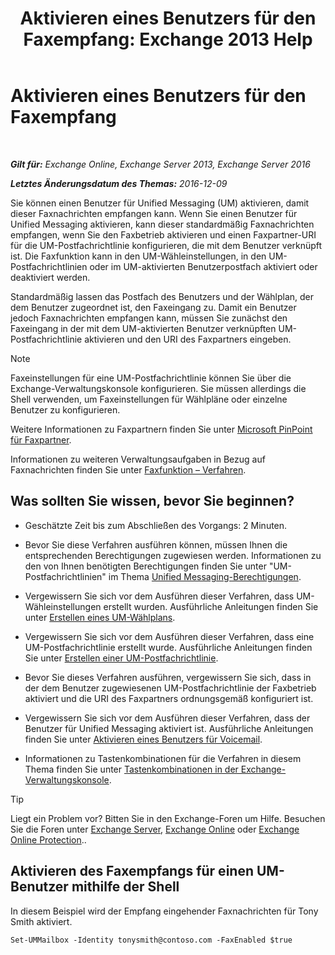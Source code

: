 ﻿---
title: 'Aktivieren eines Benutzers für den Faxempfang: Exchange 2013 Help'
TOCTitle: Aktivieren eines Benutzers für den Faxempfang
ms:assetid: a0505001-aac0-41ef-824f-76e5e56d7675
ms:mtpsurl: https://technet.microsoft.com/de-de/library/Bb201712(v=EXCHG.150)
ms:contentKeyID: 52062768
ms.date: 04/24/2018
mtps_version: v=EXCHG.150
ms.translationtype: HT
---

# Aktivieren eines Benutzers für den Faxempfang

 

_**Gilt für:** Exchange Online, Exchange Server 2013, Exchange Server 2016_

_**Letztes Änderungsdatum des Themas:** 2016-12-09_

Sie können einen Benutzer für Unified Messaging (UM) aktivieren, damit dieser Faxnachrichten empfangen kann. Wenn Sie einen Benutzer für Unified Messaging aktivieren, kann dieser standardmäßig Faxnachrichten empfangen, wenn Sie den Faxbetrieb aktivieren und einen Faxpartner-URI für die UM-Postfachrichtlinie konfigurieren, die mit dem Benutzer verknüpft ist. Die Faxfunktion kann in den UM-Wähleinstellungen, in den UM-Postfachrichtlinien oder im UM-aktivierten Benutzerpostfach aktiviert oder deaktiviert werden.

Standardmäßig lassen das Postfach des Benutzers und der Wählplan, der dem Benutzer zugeordnet ist, den Faxeingang zu. Damit ein Benutzer jedoch Faxnachrichten empfangen kann, müssen Sie zunächst den Faxeingang in der mit dem UM-aktivierten Benutzer verknüpften UM-Postfachrichtlinie aktivieren und den URI des Faxpartners eingeben.


> [!NOTE]
> Faxeinstellungen für eine UM-Postfachrichtlinie können Sie über die Exchange-Verwaltungskonsole konfigurieren. Sie müssen allerdings die Shell verwenden, um Faxeinstellungen für Wählpläne oder einzelne Benutzer zu konfigurieren.



Weitere Informationen zu Faxpartnern finden Sie unter [Microsoft PinPoint für Faxpartner](https://go.microsoft.com/fwlink/?linkid=190238).

Informationen zu weiteren Verwaltungsaufgaben in Bezug auf Faxnachrichten finden Sie unter [Faxfunktion – Verfahren](faxing-procedures-exchange-2013-help.md).

## Was sollten Sie wissen, bevor Sie beginnen?

  - Geschätzte Zeit bis zum Abschließen des Vorgangs: 2 Minuten.

  - Bevor Sie diese Verfahren ausführen können, müssen Ihnen die entsprechenden Berechtigungen zugewiesen werden. Informationen zu den von Ihnen benötigten Berechtigungen finden Sie unter "UM-Postfachrichtlinien" im Thema [Unified Messaging-Berechtigungen](unified-messaging-permissions-exchange-2013-help.md).

  - Vergewissern Sie sich vor dem Ausführen dieser Verfahren, dass UM-Wähleinstellungen erstellt wurden. Ausführliche Anleitungen finden Sie unter [Erstellen eines UM-Wählplans](https://technet.microsoft.com/de-de/library/Bb123819(v=EXCHG.150)).

  - Vergewissern Sie sich vor dem Ausführen dieser Verfahren, dass eine UM-Postfachrichtlinie erstellt wurde. Ausführliche Anleitungen finden Sie unter [Erstellen einer UM-Postfachrichtlinie](https://technet.microsoft.com/de-de/library/Bb123510(v=EXCHG.150)).

  - Bevor Sie dieses Verfahren ausführen, vergewissern Sie sich, dass in der dem Benutzer zugewiesenen UM-Postfachrichtlinie der Faxbetrieb aktiviert und die URI des Faxpartners ordnungsgemäß konfiguriert ist.

  - Vergewissern Sie sich vor dem Ausführen dieser Verfahren, dass der Benutzer für Unified Messaging aktiviert ist. Ausführliche Anleitungen finden Sie unter [Aktivieren eines Benutzers für Voicemail](https://technet.microsoft.com/de-de/library/Bb124147(v=EXCHG.150)).

  - Informationen zu Tastenkombinationen für die Verfahren in diesem Thema finden Sie unter [Tastenkombinationen in der Exchange-Verwaltungskonsole](keyboard-shortcuts-in-the-exchange-admin-center-exchange-online-protection-help.md).


> [!TIP]
> Liegt ein Problem vor? Bitten Sie in den Exchange-Foren um Hilfe. Besuchen Sie die Foren unter <A href="https://go.microsoft.com/fwlink/p/?linkid=60612">Exchange Server</A>, <A href="https://go.microsoft.com/fwlink/p/?linkid=267542">Exchange Online</A> oder <A href="https://go.microsoft.com/fwlink/p/?linkid=285351">Exchange Online Protection</A>..



## Aktivieren des Faxempfangs für einen UM-Benutzer mithilfe der Shell

In diesem Beispiel wird der Empfang eingehender Faxnachrichten für Tony Smith aktiviert.

    Set-UMMailbox -Identity tonysmith@contoso.com -FaxEnabled $true

